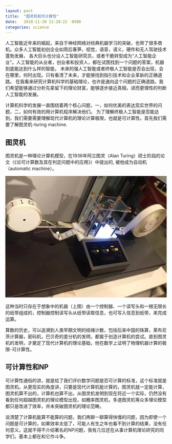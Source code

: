 ```yaml
---
layout: post
title:  "图灵机和可计算性"
date:   2018-11-20 22:28:22 -0500
categories: science
---
```


人工智能近年来的崛起，来自于神经网络对经典机器学习的突破，也带了很多商机。众多人工智能初创企业如雨后春笋，视觉，语音，语义，硬件和无人驾驶技术蓬勃发展，
各大巨头也分设人工智能研究员，或者干脆转型成为“人工智能企业”。人工智能的从业者，创业者和投资人，都在试图找到一个问题的答案，机器到底能达到什么样的智能，
未来的强人工智能或者终极人工智能是否会出现，会在哪里，何时出现。只有看清了未来，才能够找到指引技术和企业革新的正确道路。
在我看来研究计算机科学的基础理论，也许是通向这个问题的正确道路。我们希望能够通过分析先辈留下的理论财富，能够逐步接近真相，进而更理性的判断人工智能的发展。

计算机科学的发展一直围绕着两个核心问题，一，如何优美的表达现实世界的问题，二，如何有效的用计算机程序解决他们。
为了理解终极人工智能是否能达到，我们需要需要理解现代计算机的理论计算极限，也就是可计算性。首先我们需要了解图灵机-turing machine.

## 图灵机
图灵机是一种理论计算机模型，在1936年阿兰图灵（Alan Turing）硕士阶段的论文（《论可计算数及其在判定问题中的应用》）中提出的, 被他成为自动机（automatic machine）。

![From Wikipedia](turingmachine.jpg)

这种当时只存在于想象中的机器（上图）由一个控制器、一个读写头和一根无限长的纸带组成的，控制器控制读写头从纸带读取信息，也可写入信息到纸带，来完成运算。

算数的历史，可以追溯到人类早期文明的结绳计数，包括后来中国的珠算，莱布尼茨计算器，密码机，巴贝奇的差分机的发明，都属于创造计算机的尝试。直到图灵机的发明，才奠定了现代计算机的理论基础，他在数学上证明了物理机器计算的极限-可计算性。

## 可计算性和NP

可计算性通俗的讲，就是给了我们评价数学问题是否可计算的标准，这个标准就是图灵机。从更现实的角度讲，只要是现代计算机能计算的，图灵机就一定能计算，图灵机算不出的，计算机也算不出。从图灵机发明到现在将近一个实际，仍然没有看到任何超越图灵机的理论模型出现，如概率图灵机，多道图灵机等众多理论模型都只是改进了效率，并未突破图灵机的理论范畴。

说清楚了计算机能算不能算的问题，我们再聊一聊算得快慢的问题，因为即使一个问题是可计算的，如果效率太低了，可能人有生之年也看不到计算的结果，没有任何意义。这就不得不介绍著名的NP问题，我有几位还在从事计算机理论研究的同学们，基本上都在和它作斗争。


